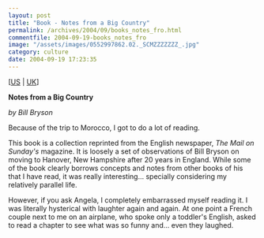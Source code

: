 ```yaml
---
layout: post
title: "Book - Notes from a Big Country"
permalink: /archives/2004/09/books_notes_fro.html
commentfile: 2004-09-19-books_notes_fro
image: "/assets/images/0552997862.02._SCMZZZZZZZ_.jpg"
category: culture
date: 2004-09-19 17:23:35
---
```


\[<a href="https://www.amazon.com/Notes-Big-Country-Journey-American/dp/1784161845" target="_blank">US</a> | <a href="https://www.amazon.co.uk/Notes-Big-Country-Journey-American/dp/1784161845" target="_blank">UK</a>\]

**Notes from a Big Country**

_by Bill Bryson_

Because of the trip to Morocco, I got to do a lot of reading.

This book is a collection reprinted from the English newspaper, _The Mail on Sunday's_ magazine. It is loosely a set of observations of Bill Bryson on moving to Hanover, New Hampshire after 20 years in England. While some of the book clearly borrows concepts and notes from other books of his that I have read, it was really interesting... specially considering my relatively parallel life.

However, if you ask Angela, I completely embarrassed myself reading it. I was literally hysterical with laughter again and again. At one point a French couple next to me on an airplane, who spoke only a toddler's English, asked to read a chapter to see what was so funny and... even they laughed.
